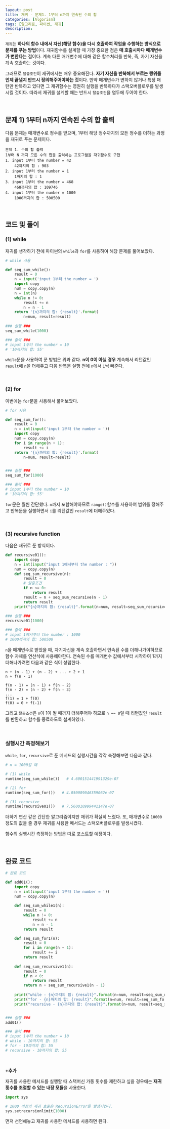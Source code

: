 ```yaml
---
layout: post
title: 재귀 - 문제1. 1부터 n까지 연속된 수의 합
categories: [Algorism]
tags: [알고리즘, 파이썬, 재귀]
description: 
---
```


`재귀`는 **하나의 함수 내에서 자신(해당 함수)을 다시 호출하여 작업을 수행하는 방식으로 문제를 푸는 방법**이다. 재귀함수를 설계할 때 가장 중요한 점은 **매 호출시마다 매개변수가 변한다**는 점이다. 계속 다른 매개변수에 대해 같은 함수처리를 반복, 즉, 자기 자신을 계속 호출하는 것이다. 

그러므로 `탈출조건`이 재귀에서는 매우 중요해진다. **자기 자신을 반복해서 부르는 행위를 언제 끝낼지 반드시 정의해주어야하는 것**이다. 만약 매개변수가 변하지 않거나 특정 패턴만 반복하고 있다면 그 재귀함수는 영원히 실행을 반복하다가 스택오버플로우를 발생시킬 것이다. 따라서 재귀를 설계할 때는 반드시 `탈출조건`을 염두에 두어야 한다.

<br>

## 문제 1) 1부터 n까지 연속된 수의 합 출력

다음 문제는 매개변수로 정수를 받으며, 1부터 해당 정수까지의 모든 정수를 더하는 과정을 재귀로 푸는 문제이다.

```
문제 1. 수의 합 출력
1부터 N 까지 모든 수의 합을 출력하는 프로그램을 재귀함수로 구현
1. input 1부터 the number = 42 
    42까지의 합 : 903
2. input 1부터 the number = 1
    1까지의 합 : 1
3. input 1부터 the number = 468 
    468까지의 합 : 109746
4. input 1부터 the number = 1000 
    1000까지의 합 : 500500
```

<br>


## 코드 및 풀이

### (1) while

재귀를 생각하기 전에 파이썬의 `while`과 `for`를 사용하여 해당 문제를 풀어보았다.

```python
# while 사용

def seq_sum_while():
    result = 0
    n = input('input 1부터 the number = ')
    import copy
    num = copy.copy(n)
    n = int(n)
    while n != 0:
        result += n
        n = n - 1
    return '{n}까지의 합: {result}'.format(
        n=num, result=result)
   
### 실행 ###     
seq_sum_while(1000)

### 출력 ###
# input 1부터 the number = 10
# '10까지의 합: 55'
```

`while`문을 사용하여 푼 방법은 위과 같다. **n이 0이 아닐 경우** 계속해서 리턴값인 `result`에 `n`을 더해주고 다음 반복문 실행 전에 `n`에서 `1`씩 빼준다. 

<br>

### (2) for

이번에는 `for`문을 사용해서 풀어보았다. 

```python
# for 사용

def seq_sum_for():
    result = 0
    n = int(input('input 1부터 the number = '))
    import copy
    num = copy.copy(n)
    for i in range(n + 1):
        result += i
    return '{n}까지의 합: {result}'.format(
        n=num, result=result)


### 실행 ###
seq_sum_for(1000)

### 출력 ###
# input 1부터 the number = 10
# '10까지의 합: 55'
```

`for`문은 훨씬 간단했다. `n`까지 포함해야하므로 `range()`함수를 사용하여 범위를 정해주고 반복문을 실행하면서 `i`를 리턴값인 `result`에 더해주었다. 

<br>

### (3) recursive function

다음은 재귀로 푼 방식이다. 

```python
def recursive01():
    import copy
    n = int(input("input 1에서부터 the number : "))
    num = copy.copy(n)
    def seq_sum_recursive(n):
        result = 0
        # 탈출조건
        if n <= 0:
            return result
        result = n + seq_sum_recursive(n - 1)
        return result
    print("{n}까지의 합: {result}".format(n=num, result=seq_sum_recursive(n)))
    
### 실행 ###
recursive01(1000)

### 출력 ###
# input 1에서부터 the number : 1000
# 1000까지의 합: 500500
```

`n`을 매개변수로 받았을 때, 자기자신을 계속 호출하면서 연속된 수를 더해나가야하므로 함수 자체를 연산식에 사용해야한다. 연속된 수를 매개변수 값에서부터 시작하여 1까지 더해나가려면 다음과 같은 식이 성립한다.

```
n + (n - 1) + (n - 2) + ... + 2 + 1
n + f(n - 1)

f(n - 1) = (n - 1) + f(n - 2)
f(n - 2) = (n - 2) + f(n - 3)
...
f(1) = 1 + f(0)
f(0) = 0 + f(-1)
``` 

그리고 `탈출조건`은 `n`이 1이 될 때까지 더해주어야 하므로 `n == 0`일 때 리턴값인 `result`를 반환하고 함수를 종료하도록 설계하였다. 

<br>

### 실행시간 측정해보기

`while`, `for`, `recursive`로 푼 메서드의 실행시간을 각각 측정해보면 다음과 같다.

```python
# n = 1000일 때 

# (1) while
runtime(seq_sum_while())   # 4.600151441991329e-07

# (2) for
runtime(seq_sum_for())   # 4.050089046359062e-07 

# (3) recursive
runtime(recursive01())   # 7.560010999441147e-07
```

더하기 연산 같은 간단한 알고리즘이지만 재귀가 확실히 느렸다. 또, 매개변수로 `10000` 정도의 값을 줄 경우 재귀를 사용한 메서드는 스택오버플로우를 발생시켰다. 

함수의 실행시간 측정하는 방법은 따로 포스트할 예정이다.

<br>

## 완료 코드

```python
# 완료 코드 

def add01():
    import copy
    n = int(input('input 1부터 the number = '))
    num = copy.copy(n)
    
    def seq_sum_while1(n):
        result = 0
        while n != 0:
            result += n
            n = n - 1
        return result

    def seq_sum_for1(n):
        result = 0
        for i in range(n + 1):
            result += i
        return result
        
    def seq_sum_recursive1(n):
        result = 0
        if n < 0:
            return result
        return n + seq_sum_recursive1(n - 1)
    
    print("while - {n}까지의 합: {result}".format(n=num, result=seq_sum_while1(n)))
    print("for - {n}까지의 합: {result}".format(n=num, result=seq_sum_for1(n)))
    print("recursive - {n}까지의 합: {result}".format(n=num, result=seq_sum_recursive1(n)))


### 실행 ###
add01()

### 출력 ###
# input 1부터 the number = 10
# while - 10까지의 합: 55
# for - 10까지의 합: 55
# recursive - 10까지의 합: 55
```

<br>

**+추가**

재귀를 사용한 메서드를 실행할 때 스택머신 가동 횟수를 제한하고 싶을 경우에는 **재귀 횟수를 조절할 수 있는 내장 모듈**을 사용한다. 

```python
import sys

# 1000 이상의 재귀 호출은 RecursionError를 발생시킨다.
sys.setrecursionlimit(1000)
```

먼저 선언해놓고 재귀를 사용한 메서드를 사용하면 된다.
 
<br>

